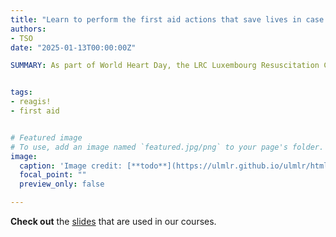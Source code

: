 ```yaml
---
title: "Learn to perform the first aid actions that save lives in case of cardiac arrest."
authors:
- TSO
date: "2025-01-13T00:00:00Z"

SUMMARY: As part of World Heart Day, the LRC Luxembourg Resuscitation Council, with the support of the Ministry of Health, has launched its “réagis!” awareness campaign, aimed at teaching the general public the first steps that save lives in the event of cardiac arrest.


tags:
- reagis!
- first aid


# Featured image
# To use, add an image named `featured.jpg/png` to your page's folder. 
image:
  caption: 'Image credit: [**todo**](https://ulmlr.github.io/ulmlr/html/first-response.html#/)'
  focal_point: ""
  preview_only: false

---
```


**Check out** the [slides](https://ulmlr.github.io/ulmlr/html/first-response.html) that are used in our courses.


